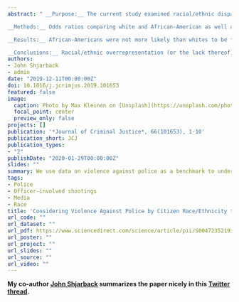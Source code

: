 ```yaml
---
abstract: " __Purpose:__ The current study examined racial/ethnic disparities in officer-involved shootings, employing violence directed toward police by race/ethnicity as a benchmark for comparison.  

__Methods:__ Odds ratios comparing white and African-American as well as white and Hispanic differences were calculated using three separate datasets: The Washington Post's counts of fatal officer-involved shootings, fatal and injurious officer-involved shootings in Texas, and all firearm discharges by officers in California.  

__Results:__ African-Americans were not more likely than whites to be fatally shot nationally or shot and injured/killed by police in Texas based on the benchmarks used. However, African-Americans were more likely than whites to be shot at by California police.  

__Conclusions:__ Racial/ethnic overrepresentation (or the lack thereof) in officer-involved shootings appears to be a function of the specific benchmark for comparison as well as the outcome being examined. Studies focusing exclusively on fatalities represent an incomplete and non-random sample of all officer-involved shooting incidents. Data limitations may omit factors, such as place or departmental policies, that are cofounding the relationship between race/ethnicity and fatal police-citizen violence."
authors:
- John Shjarback
- admin
date: "2019-12-11T00:00:00Z"
doi: 10.1016/j.jcrimjus.2019.101653
featured: false
image:
  caption: Photo by Max Kleinen on [Unsplash](https://unsplash.com/photos/ugdKmhDg1m8)
  focal_point: center
  preview_only: false
projects: []
publication: '*Journal of Criminal Justice*, 66(101653), 1-10'
publication_short: JCJ
publication_types:
- "2"
publishDate: "2020-01-29T00:00:00Z"
slides: ""
summary: We use data on violence against police as a benchmark to understand racial disparities in OIS.
tags:
- Police
- Officer-involved shootings
- Media
- Race
title: 'Considering Violence Against Police by Citizen Race/Ethnicity to Contextualize Representation in Officer-Involved Shootings'
url_code: ""
url_dataset: ""
url_pdf: https://www.sciencedirect.com/science/article/pii/S0047235219304398
url_poster: ""
url_project: ""
url_slides: ""
url_source: ""
url_video: ""
---
```


__My co-author [John Shjarback](https://twitter.com/Shjarback_CCJ) summarizes the paper nicely in this [Twitter thread](https://twitter.com/Shjarback_CCJ/status/1204790201714958344).__

